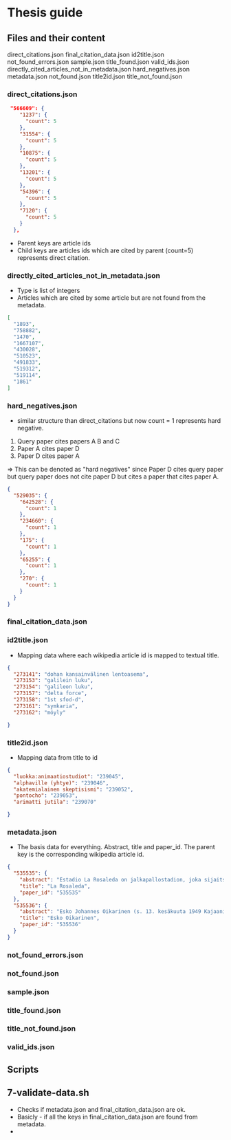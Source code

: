 # Thesis guide 


## Files and their content 
direct_citations.json                         final_citation_data.json  id2title.json  not_found_errors.json  sample.json    title_found.json      valid_ids.json
directly_cited_articles_not_in_metadata.json  hard_negatives.json       metadata.json  not_found.json         title2id.json  title_not_found.json

### direct_citations.json
```json
 "566609": {
    "1237": {
      "count": 5
    },
    "31554": {
      "count": 5
    },
    "10875": {
      "count": 5
    },
    "13201": {
      "count": 5
    },
    "54396": {
      "count": 5
    },
    "7120": {
      "count": 5
    }
  },
```
- Parent keys are article ids
- Child keys are articles ids which are cited by parent (count=5) represents direct citation.


### directly_cited_articles_not_in_metadata.json
- Type is list of integers
- Articles which are cited by some article but are not found from the metadata. 
```json
[
  "1893",
  "758882",
  "1470",
  "1667107",
  "430028",
  "510523",
  "491833",
  "519312",
  "519114",
  "1861"
]

```
### hard_negatives.json
- similar structure than direct_citations but now count = 1 represents hard negative.


1. Query paper cites papers A B and C 
2. Paper A cites paper D
3. Paper D cites paper A 

=> This can be denoted as "hard negatives" since Paper D cites query paper but query paper does not cite paper D
but cites a paper that cites paper A.

```json
{
  "529035": {
    "642528": {
      "count": 1
    },
    "234660": {
      "count": 1
    },
    "175": {
      "count": 1
    },
    "65255": {
      "count": 1
    },
    "270": {
      "count": 1
    }
  }
}

```


### final_citation_data.json

### id2title.json
- Mapping data where each wikipedia article id is mapped to textual title. 
```json
{
  "273141": "dohan kansainvälinen lentoasema",
  "273153": "galilein luku",
  "273154": "galileon luku",
  "273157": "delta force",
  "273158": "1st sfod-d",
  "273161": "symkaria",
  "273162": "möyly"

}
```
### title2id.json
- Mapping data from title to id 
```json
{
  "luokka:animaatiostudiot": "239045",
  "alphaville (yhtye)": "239046",
  "akatemialainen skeptisismi": "239052",
  "pontocho": "239053",
  "arimatti jutila": "239070"

}
```

### metadata.json
- The basis data for everything. Abstract, title and paper_id. The parent key is the corresponding wikipedia article id.
```json
{
  "535535": {
    "abstract": "Estadio La Rosaleda on jalkapallostadion, joka sijaitsee Málagassa Espanjassa. Se toimii Espanjan pääsarjajoukkueen Málaga Club de Fútbolin kotikenttänä. Ensimmäinen ottelu stadionilla pelattiin CD Malacitanon ja AD Ferroviarian välillä.  Stadion toimi yhtenä pelipaikkana Espanjan jalkapallon maailmanmestaruuskilpailuissa vuonna 1982.",
    "title": "La Rosaleda",
    "paper_id": "535535"
  },
  "535536": {
    "abstract": "Esko Johannes Oikarinen (s. 13. kesäkuuta 1949 Kajaani) on suomalainen lakimies, joka toimi Rovaniemen hovioikeuden presidenttinä. Esko Oikarinen syntyi kirvesmies Lauri Oikarisen ja Linnea Kemppaisen perheeseen. Hänen puolisonsa vuodesta 1970 on toimialajohtaja Kerttu Pyykkönen. Oikarinen tuli ylioppilaaksi 1968 ja valmistui oikeustieteen kandidaatiksi Helsingin yliopistosta 1971, varatuomarin arvon hän sai 1974. Oikarinen oli Kajaanin tuomiokunnan notaari 1973, käräjätuomari 1976–1981, kihlakuntatuomari 1990–1993 ja käräjäoikeuden laamanni 1993–1997. Itä-Suomen hovioikeuden esittelijänä Oikarinen toimi 1973–1975, Pieksämäen tuomiokunnan käräjätuomarina 1975–1976 ja Rovaniemen hovioikeuden hovioikeusneuvoksena 1981–1989. Hovioikeuden presidentiksi hänet nimitettiin 1997. Oikarinen jäi eläkkeelle vuonna 2013, hänen seuraajakseen valittiin 1.1.2014 alkaen Marianne Wagner-Prenner.",
    "title": "Esko Oikarinen",
    "paper_id": "535536"
  }
}

```


### not_found_errors.json
### not_found.json
### sample.json
### title_found.json
### title_not_found.json
### valid_ids.json


## Scripts 

## 7-validate-data.sh 
- Checks if metadata.json and final_citation_data.json are ok. 
- Basicly - if all the keys in final_citation_data.json are found from metadata. 
- 